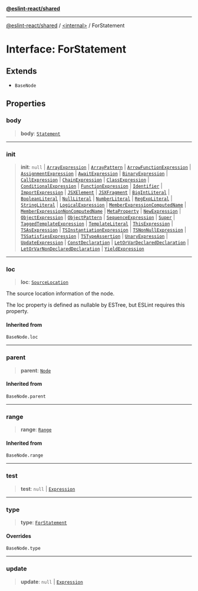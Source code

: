 [**@eslint-react/shared**](../../README.md)

***

[@eslint-react/shared](../../README.md) / [\<internal\>](../README.md) / ForStatement

# Interface: ForStatement

## Extends

- `BaseNode`

## Properties

### body

> **body**: [`Statement`](../type-aliases/Statement.md)

***

### init

> **init**: `null` \| [`ArrayExpression`](ArrayExpression.md) \| [`ArrayPattern`](ArrayPattern.md) \| [`ArrowFunctionExpression`](ArrowFunctionExpression.md) \| [`AssignmentExpression`](AssignmentExpression.md) \| [`AwaitExpression`](AwaitExpression.md) \| [`BinaryExpression`](BinaryExpression.md) \| [`CallExpression`](CallExpression.md) \| [`ChainExpression`](ChainExpression.md) \| [`ClassExpression`](ClassExpression.md) \| [`ConditionalExpression`](ConditionalExpression.md) \| [`FunctionExpression`](FunctionExpression.md) \| [`Identifier`](Identifier.md) \| [`ImportExpression`](ImportExpression.md) \| [`JSXElement`](JSXElement-1.md) \| [`JSXFragment`](JSXFragment-1.md) \| [`BigIntLiteral`](BigIntLiteral.md) \| [`BooleanLiteral`](BooleanLiteral.md) \| [`NullLiteral`](NullLiteral.md) \| [`NumberLiteral`](NumberLiteral.md) \| [`RegExpLiteral`](RegExpLiteral.md) \| [`StringLiteral`](StringLiteral.md) \| [`LogicalExpression`](LogicalExpression.md) \| [`MemberExpressionComputedName`](MemberExpressionComputedName.md) \| [`MemberExpressionNonComputedName`](MemberExpressionNonComputedName.md) \| [`MetaProperty`](MetaProperty.md) \| [`NewExpression`](NewExpression.md) \| [`ObjectExpression`](ObjectExpression.md) \| [`ObjectPattern`](ObjectPattern.md) \| [`SequenceExpression`](SequenceExpression.md) \| [`Super`](Super.md) \| [`TaggedTemplateExpression`](TaggedTemplateExpression.md) \| [`TemplateLiteral`](TemplateLiteral.md) \| [`ThisExpression`](ThisExpression.md) \| [`TSAsExpression`](TSAsExpression.md) \| [`TSInstantiationExpression`](TSInstantiationExpression.md) \| [`TSNonNullExpression`](TSNonNullExpression.md) \| [`TSSatisfiesExpression`](TSSatisfiesExpression.md) \| [`TSTypeAssertion`](TSTypeAssertion.md) \| [`UnaryExpression`](UnaryExpression.md) \| [`UpdateExpression`](UpdateExpression.md) \| [`ConstDeclaration`](ConstDeclaration.md) \| [`LetOrVarDeclaredDeclaration`](LetOrVarDeclaredDeclaration.md) \| [`LetOrVarNonDeclaredDeclaration`](LetOrVarNonDeclaredDeclaration.md) \| [`YieldExpression`](YieldExpression.md)

***

### loc

> **loc**: [`SourceLocation`](SourceLocation.md)

The source location information of the node.

The loc property is defined as nullable by ESTree, but ESLint requires this property.

#### Inherited from

`BaseNode.loc`

***

### parent

> **parent**: [`Node`](../type-aliases/Node.md)

#### Inherited from

`BaseNode.parent`

***

### range

> **range**: [`Range`](../type-aliases/Range.md)

#### Inherited from

`BaseNode.range`

***

### test

> **test**: `null` \| [`Expression`](../type-aliases/Expression.md)

***

### type

> **type**: [`ForStatement`](../README.md#forstatement)

#### Overrides

`BaseNode.type`

***

### update

> **update**: `null` \| [`Expression`](../type-aliases/Expression.md)
